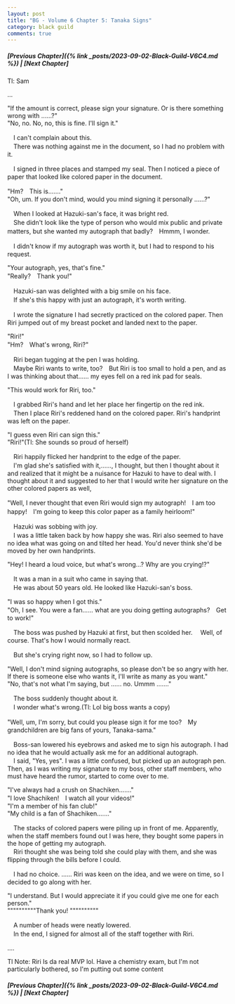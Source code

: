 ```yaml
---
layout: post
title: "BG - Volume 6 Chapter 5: Tanaka Signs"
category: black guild
comments: true
---
```


##### [Previous Chapter]({% link _posts/2023-09-02-Black-Guild-V6C4.md %}) \| [Next Chapter]



Tl: Sam

…


"If the amount is correct, please sign your signature. Or is there something wrong with ......?"   
"No, no. No, no, this is fine. I'll sign it."

　I can't complain about this.   
　There was nothing against me in the document, so I had no problem with it.

　I signed in three places and stamped my seal. Then I noticed a piece of paper that looked like colored paper in the document.
<!--more-->

"Hm?　This is......."   
"Oh, um. If you don't mind, would you mind signing it personally ......?"

　When I looked at Hazuki-san's face, it was bright red.   
　She didn't look like the type of person who would mix public and private matters, but she wanted my autograph that badly?　Hmmm, I wonder.

　I didn't know if my autograph was worth it, but I had to respond to his request.

"Your autograph, yes, that's fine."   
"Really?　Thank you!"

　Hazuki-san was delighted with a big smile on his face.   
　If she's this happy with just an autograph, it's worth writing.

　I wrote the signature I had secretly practiced on the colored paper. Then Riri jumped out of my breast pocket and landed next to the paper.

"Riri!"   
"Hm?　What's wrong, Riri?"

　Riri began tugging at the pen I was holding.   
　Maybe Riri wants to write, too?　But Riri is too small to hold a pen, and as I was thinking about that...... my eyes fell on a red ink pad for seals.

"This would work for Riri, too."

　I grabbed Riri's hand and let her place her fingertip on the red ink.   
　Then I place Riri's reddened hand on the colored paper. Riri's handprint was left on the paper.

"I guess even Riri can sign this."   
"Riri!"(Tl: She sounds so proud of herself)

　Riri happily flicked her handprint to the edge of the paper.   
　I'm glad she's satisfied with it,......, I thought, but then I thought about it and realized that it might be a nuisance for Hazuki to have to deal with. I thought about it and suggested to her that I would write her signature on the other colored papers as well,

"Well, I never thought that even Riri would sign my autograph!　I am too happy!　I'm going to keep this color paper as a family heirloom!"

　Hazuki was sobbing with joy.   
　I was a little taken back by how happy she was. Riri also seemed to have no idea what was going on and tilted her head. You'd never think she'd be moved by her own handprints.

"Hey! I heard a loud voice, but what's wrong...? Why are you crying!?"

　It was a man in a suit who came in saying that.   
　He was about 50 years old. He looked like Hazuki-san's boss.

"I was so happy when I got this."   
"Oh, I see. You were a fan...... what are you doing getting autographs?　Get to work!"

　The boss was pushed by Hazuki at first, but then scolded her.
　Well, of course. That's how I would normally react.

　But she's crying right now, so I had to follow up.

"Well, I don't mind signing autographs, so please don't be so angry with her. If there is someone else who wants it, I'll write as many as you want."   
"No, that's not what I'm saying, but ...... no. Ummm ......."

　The boss suddenly thought about it.   
　I wonder what's wrong.(Tl: Lol big boss wants a copy)

"Well, um, I'm sorry, but could you please sign it for me too?　My grandchildren are big fans of yours, Tanaka-sama."

　Boss-san lowered his eyebrows and asked me to sign his autograph. I had no idea that he would actually ask me for an additional autograph.   
　I said, "Yes, yes". I was a little confused, but picked up an autograph pen. Then, as I was writing my signature to my boss, other staff members, who must have heard the rumor, started to come over to me.

"I've always had a crush on Shachiken......."   
"I love Shachiken!　I watch all your videos!"   
"I'm a member of his fan club!"   
"My child is a fan of Shachiken......."

　The stacks of colored papers were piling up in front of me. Apparently, when the staff members found out I was here, they bought some papers in the hope of getting my autograph.   
　Riri thought she was being told she could play with them, and she was flipping through the bills before I could.

　I had no choice. ...... Riri was keen on the idea, and we were on time, so I decided to go along with her.

"I understand. But I would appreciate it if you could give me one for each person."   
""""""""""Thank you! """"""""""

　A number of heads were neatly lowered.   
　In the end, I signed for almost all of the staff together with Riri.



....


Tl Note: Riri Is da real MVP lol. Have a chemistry exam, but I'm not particularly bothered, so I'm putting out some content

##### [Previous Chapter]({% link _posts/2023-09-02-Black-Guild-V6C4.md %}) \| [Next Chapter]
